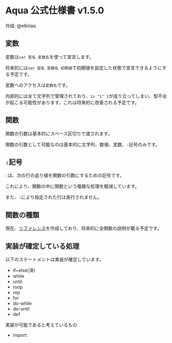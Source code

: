 
# Aqua 公式仕様書 v1.5.0

作成: @e6nlaq

## 変数

変数は`var 型名 変数名`を使って宣言します。

将来的には`var 型名 変数名 初期値`で初期値を設定した状態で宣言できるようにする予定です。

変数へのアクセスは`変数名`です。

内部的には全て文字列で管理されており、`is "1" 1`が成り立ってしまい、型不全が起こる可能性があります。これは将来的に改善される予定です。

## 関数

関数の引数は基本的にスペース区切りで渡されます。

関数の引数として可能なのは基本的に文字列、数値、変数、`:`記号のみです。

## `:`記号

`:`は、次の行の返り値を関数の引数にするための記号です。

これにより、関数の中に関数という複雑な処理を軽減しています。

また、`:`により指定された行は実行されません。

## 関数の種類

現在、[リファレンス](https://github.com/e6nlaq/aqua/wiki/index)を作成しており、将来的に全関数の説明が載る予定です。

## 実装が確定している処理

以下のステートメントは実装が確定しています。

- if~else(済)
- while
- until
- roop
- rep
- for
- do-while
- do-until
- def

実装が可能であると考えているもの

- import
